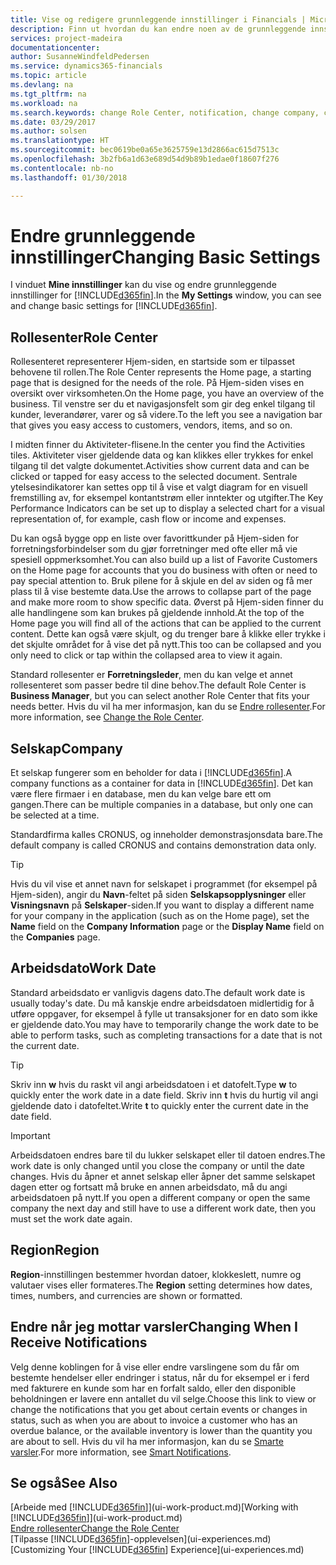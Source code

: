 ```yaml
---
title: Vise og redigere grunnleggende innstillinger i Financials | Microsoft-dokumentasjon
description: Finn ut hvordan du kan endre noen av de grunnleggende innstillingene i Financials, for eksempel rollesenteret, selskapet eller arbeidsdatoen.
services: project-madeira
documentationcenter: 
author: SusanneWindfeldPedersen
ms.service: dynamics365-financials
ms.topic: article
ms.devlang: na
ms.tgt_pltfrm: na
ms.workload: na
ms.search.keywords: change Role Center, notification, change company, change work date
ms.date: 03/29/2017
ms.author: solsen
ms.translationtype: HT
ms.sourcegitcommit: bec0619be0a65e3625759e13d2866ac615d7513c
ms.openlocfilehash: 3b2fb6a1d63e689d54d9b89b1edae0f18607f276
ms.contentlocale: nb-no
ms.lasthandoff: 01/30/2018

---
```

# <a name="changing-basic-settings"></a><span data-ttu-id="e7d58-103">Endre grunnleggende innstillinger</span><span class="sxs-lookup"><span data-stu-id="e7d58-103">Changing Basic Settings</span></span>
<span data-ttu-id="e7d58-104">I vinduet **Mine innstillinger** kan du vise og endre grunnleggende innstillinger for [!INCLUDE[d365fin](includes/d365fin_md.md)].</span><span class="sxs-lookup"><span data-stu-id="e7d58-104">In the **My Settings** window, you can see and change basic settings for [!INCLUDE[d365fin](includes/d365fin_md.md)].</span></span>  

## <a name="role-center"></a><span data-ttu-id="e7d58-105">Rollesenter</span><span class="sxs-lookup"><span data-stu-id="e7d58-105">Role Center</span></span>
<span data-ttu-id="e7d58-106">Rollesenteret representerer Hjem-siden, en startside som er tilpasset behovene til rollen.</span><span class="sxs-lookup"><span data-stu-id="e7d58-106">The Role Center represents the Home page, a starting page that is designed for the needs of the role.</span></span> <span data-ttu-id="e7d58-107">På Hjem-siden vises en oversikt over virksomheten.</span><span class="sxs-lookup"><span data-stu-id="e7d58-107">On the Home page, you have an overview of the business.</span></span> <span data-ttu-id="e7d58-108">Til venstre ser du et navigasjonsfelt som gir deg enkel tilgang til kunder, leverandører, varer og så videre.</span><span class="sxs-lookup"><span data-stu-id="e7d58-108">To the left you see a navigation bar that gives you easy access to customers, vendors, items, and so on.</span></span>

<span data-ttu-id="e7d58-109">I midten finner du Aktiviteter-flisene.</span><span class="sxs-lookup"><span data-stu-id="e7d58-109">In the center you find the Activities tiles.</span></span> <span data-ttu-id="e7d58-110">Aktiviteter viser gjeldende data og kan klikkes eller trykkes for enkel tilgang til det valgte dokumentet.</span><span class="sxs-lookup"><span data-stu-id="e7d58-110">Activities show current data and can be clicked or tapped for easy access to the selected document.</span></span> <span data-ttu-id="e7d58-111">Sentrale ytelsesindikatorer kan settes opp til å vise et valgt diagram for en visuell fremstilling av, for eksempel kontantstrøm eller inntekter og utgifter.</span><span class="sxs-lookup"><span data-stu-id="e7d58-111">The Key Performance Indicators can be set up to display a selected chart for a visual representation of, for example, cash flow or income and expenses.</span></span>

<span data-ttu-id="e7d58-112">Du kan også bygge opp en liste over favorittkunder på Hjem-siden for forretningsforbindelser som du gjør forretninger med ofte eller må vie spesiell oppmerksomhet.</span><span class="sxs-lookup"><span data-stu-id="e7d58-112">You can also build up a list of Favorite Customers on the Home page for accounts that you do business with often or need to pay special attention to.</span></span> <span data-ttu-id="e7d58-113">Bruk pilene for å skjule en del av siden og få mer plass til å vise bestemte data.</span><span class="sxs-lookup"><span data-stu-id="e7d58-113">Use the arrows to collapse part of the page and make more room to show specific data.</span></span> <span data-ttu-id="e7d58-114">Øverst på Hjem-siden finner du alle handlingene som kan brukes på gjeldende innhold.</span><span class="sxs-lookup"><span data-stu-id="e7d58-114">At the top of the Home page you will find all of the actions that can be applied to the current content.</span></span> <span data-ttu-id="e7d58-115">Dette kan også være skjult, og du trenger bare å klikke eller trykke i det skjulte området for å vise det på nytt.</span><span class="sxs-lookup"><span data-stu-id="e7d58-115">This too can be collapsed and you only need to click or tap within the collapsed area to view it again.</span></span>

<span data-ttu-id="e7d58-116">Standard rollesenter er **Forretningsleder**, men du kan velge et annet rollesenteret som passer bedre til dine behov.</span><span class="sxs-lookup"><span data-stu-id="e7d58-116">The default Role Center is **Business Manager**, but you can select another Role Center that fits your needs better.</span></span> <span data-ttu-id="e7d58-117">Hvis du vil ha mer informasjon, kan du se [Endre rollesenter](change-role.md).</span><span class="sxs-lookup"><span data-stu-id="e7d58-117">For more information, see [Change the Role Center](change-role.md).</span></span>

## <a name="company"></a><span data-ttu-id="e7d58-118">Selskap</span><span class="sxs-lookup"><span data-stu-id="e7d58-118">Company</span></span>
<span data-ttu-id="e7d58-119">Et selskap fungerer som en beholder for data i [!INCLUDE[d365fin](includes/d365fin_md.md)].</span><span class="sxs-lookup"><span data-stu-id="e7d58-119">A company functions as a container for data in [!INCLUDE[d365fin](includes/d365fin_md.md)].</span></span> <span data-ttu-id="e7d58-120">Det kan være flere firmaer i en database, men du kan velge bare ett om gangen.</span><span class="sxs-lookup"><span data-stu-id="e7d58-120">There can be multiple companies in a database, but only one can be selected at a time.</span></span>

<span data-ttu-id="e7d58-121">Standardfirma kalles CRONUS, og inneholder demonstrasjonsdata bare.</span><span class="sxs-lookup"><span data-stu-id="e7d58-121">The default company is called CRONUS and contains demonstration data only.</span></span>

> [!TIP]  
>   <span data-ttu-id="e7d58-122">Hvis du vil vise et annet navn for selskapet i programmet (for eksempel på Hjem-siden), angir du **Navn**-feltet på siden **Selskapsopplysninger** eller **Visningsnavn** på **Selskaper**-siden.</span><span class="sxs-lookup"><span data-stu-id="e7d58-122">If you want to display a different name for your company in the application (such as on the Home page), set the **Name** field on the **Company Information** page or the **Display Name** field on the **Companies** page.</span></span>  

## <a name="work-date"></a><span data-ttu-id="e7d58-123">Arbeidsdato</span><span class="sxs-lookup"><span data-stu-id="e7d58-123">Work Date</span></span>
<span data-ttu-id="e7d58-124">Standard arbeidsdato er vanligvis dagens dato.</span><span class="sxs-lookup"><span data-stu-id="e7d58-124">The default work date is usually today's date.</span></span> <span data-ttu-id="e7d58-125">Du må kanskje endre arbeidsdatoen midlertidig for å utføre oppgaver, for eksempel å fylle ut transaksjoner for en dato som ikke er gjeldende dato.</span><span class="sxs-lookup"><span data-stu-id="e7d58-125">You may have to temporarily change the work date to be able to perform tasks, such as completing transactions for a date that is not the current date.</span></span>

> [!TIP]  
>   <span data-ttu-id="e7d58-126">Skriv inn **w** hvis du raskt vil angi arbeidsdatoen i et datofelt.</span><span class="sxs-lookup"><span data-stu-id="e7d58-126">Type **w** to quickly enter the work date in a date field.</span></span> <span data-ttu-id="e7d58-127">Skriv inn **t** hvis du hurtig vil angi gjeldende dato i datofeltet.</span><span class="sxs-lookup"><span data-stu-id="e7d58-127">Write **t** to quickly enter the current date in the date field.</span></span>

> [!IMPORTANT]  
>   <span data-ttu-id="e7d58-128">Arbeidsdatoen endres bare til du lukker selskapet eller til datoen endres.</span><span class="sxs-lookup"><span data-stu-id="e7d58-128">The work date is only changed until you close the company or until the date changes.</span></span> <span data-ttu-id="e7d58-129">Hvis du åpner et annet selskap eller åpner det samme selskapet dagen etter og fortsatt må bruke en annen arbeidsdato, må du angi arbeidsdatoen på nytt.</span><span class="sxs-lookup"><span data-stu-id="e7d58-129">If you open a different company or open the same company the next day and still have to use a different work date, then you must set the work date again.</span></span>

## <a name="region"></a><span data-ttu-id="e7d58-130">Region</span><span class="sxs-lookup"><span data-stu-id="e7d58-130">Region</span></span>
<span data-ttu-id="e7d58-131">**Region**-innstillingen bestemmer hvordan datoer, klokkeslett, numre og valutaer vises eller formateres.</span><span class="sxs-lookup"><span data-stu-id="e7d58-131">The **Region** setting determines how dates, times, numbers, and currencies are shown or formatted.</span></span>   

## <a name="changing-when-i-receive-notifications"></a><span data-ttu-id="e7d58-132">Endre når jeg mottar varsler</span><span class="sxs-lookup"><span data-stu-id="e7d58-132">Changing When I Receive Notifications</span></span>
<span data-ttu-id="e7d58-133">Velg denne koblingen for å vise eller endre varslingene som du får om bestemte hendelser eller endringer i status, når du for eksempel er i ferd med fakturere en kunde som har en forfalt saldo, eller den disponible beholdningen er lavere enn antallet du vil selge.</span><span class="sxs-lookup"><span data-stu-id="e7d58-133">Choose this link to view or change the notifications that you get about certain events or changes in status, such as when you are about to invoice a customer who has an overdue balance, or the available inventory is lower than the quantity you are about to sell.</span></span> <span data-ttu-id="e7d58-134">Hvis du vil ha mer informasjon, kan du se [Smarte varsler](ui-smart-notifications.md).</span><span class="sxs-lookup"><span data-stu-id="e7d58-134">For more information, see [Smart Notifications](ui-smart-notifications.md).</span></span>

## <a name="see-also"></a><span data-ttu-id="e7d58-135">Se også</span><span class="sxs-lookup"><span data-stu-id="e7d58-135">See Also</span></span>
<span data-ttu-id="e7d58-136">[Arbeide med [!INCLUDE[d365fin](includes/d365fin_md.md)]](ui-work-product.md)</span><span class="sxs-lookup"><span data-stu-id="e7d58-136">[Working with [!INCLUDE[d365fin](includes/d365fin_md.md)]](ui-work-product.md)</span></span>  
[<span data-ttu-id="e7d58-137">Endre rollesenter</span><span class="sxs-lookup"><span data-stu-id="e7d58-137">Change the Role Center</span></span>](change-role.md)  
<span data-ttu-id="e7d58-138">[Tilpasse [!INCLUDE[d365fin](includes/d365fin_md.md)]-opplevelsen](ui-experiences.md)</span><span class="sxs-lookup"><span data-stu-id="e7d58-138">[Customizing Your [!INCLUDE[d365fin](includes/d365fin_md.md)] Experience](ui-experiences.md)</span></span>  

